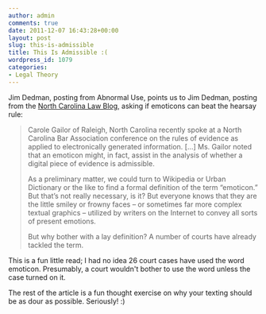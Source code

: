 ```yaml
---
author: admin
comments: true
date: 2011-12-07 16:43:28+00:00
layout: post
slug: this-is-admissible
title: This Is Admissible :(
wordpress_id: 1079
categories:
- Legal Theory
---
```


Jim Dedman, posting from Abnormal Use, points us to Jim Dedman, posting from the [North Carolina Law Blog](http://www.nclawblog.com/journal/2011/12/7/can-emoticons-beat-the-hearsay-rule.html), asking if emoticons can beat the hearsay rule:

> Carole Gailor of Raleigh, North Carolina recently spoke at a North Carolina Bar Association conference on the rules of evidence as applied to electronically generated information. [...] Ms. Gailor noted that an emoticon might, in fact, assist in the analysis of whether a digital piece of evidence is admissible.
>
> As a preliminary matter, we could turn to Wikipedia or Urban Dictionary or the like to find a formal definition of the term “emoticon.” But that’s not really necessary, is it? But everyone knows that they are the little smiley or frowny faces – or sometimes far more complex textual graphics – utilized by writers on the Internet to convey all sorts of present emotions.
>
> But why bother with a lay definition? A number of courts have already tackled the term.

This is a fun little read; I had no idea 26 court cases have used the word emoticon. Presumably, a court wouldn't bother to use the word unless the case turned on it.

The rest of the article is a fun thought exercise on why your texting should be as dour as possible. Seriously! :)
